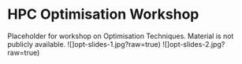 # HPC Optimisation Workshop
Placeholder for workshop on Optimisation Techniques.
Material is not publicly available.
![]opt-slides-1.jpg?raw=true)
![]opt-slides-2.jpg?raw=true)
